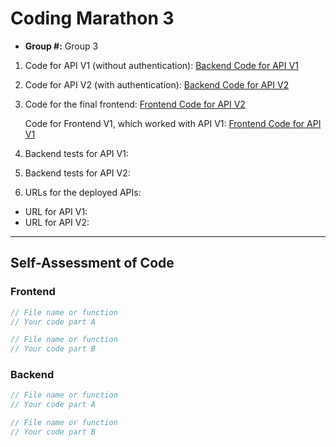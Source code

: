 # Coding Marathon 3  

- **Group #:**  Group 3  
1. Code for API V1 (without authentication): 
[Backend Code for API V1](https://github.com/JY1Z/collaborative-project-3/tree/BE-API-noAuth/backend)
2. Code for API V2 (with authentication):
[Backend Code for API V2](https://github.com/JY1Z/collaborative-project-3/tree/main/backend)  
3. Code for the final frontend:
[Frontend Code for API V2](https://github.com/JY1Z/collaborative-project-3/tree/main/frontend)

   Code for Frontend V1, which worked with API V1:
[Frontend Code for API V1](https://github.com/JY1Z/collaborative-project-3/tree/FE-no-auth/frontend/frontend-no-auth)

4. Backend tests for API V1:
5. Backend tests for API V2:
6. URLs for the deployed APIs:
  - URL for API V1:
  - URL for API V2:

---

## Self-Assessment of Code

### Frontend

```js
// File name or function
// Your code part A
```

```js
// File name or function
// Your code part B
```

### Backend

```js
// File name or function
// Your code part A
```

```js
// File name or function
// Your code part B
```
